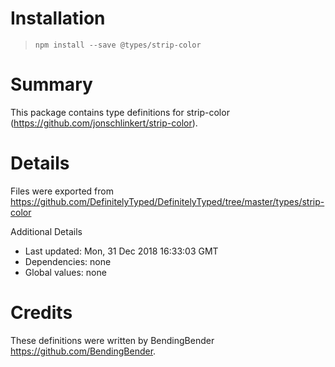 # Installation
> `npm install --save @types/strip-color`

# Summary
This package contains type definitions for strip-color (https://github.com/jonschlinkert/strip-color).

# Details
Files were exported from https://github.com/DefinitelyTyped/DefinitelyTyped/tree/master/types/strip-color

Additional Details
 * Last updated: Mon, 31 Dec 2018 16:33:03 GMT
 * Dependencies: none
 * Global values: none

# Credits
These definitions were written by BendingBender <https://github.com/BendingBender>.
